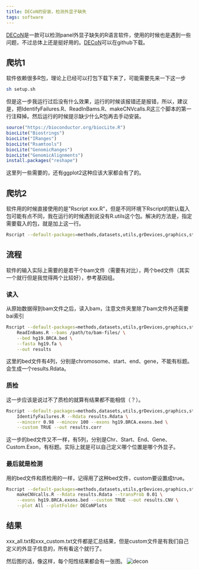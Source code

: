 ```yaml
---
title: DECoN的安装，检测外显子缺失
tags: software
---
```


[DECoN](https://www.ncbi.nlm.nih.gov/pmc/articles/PMC5409526/)是一款可以检测panel外显子缺失的R语言软件，使用的时候也是遇到一些问题，不过总体上还是挺好用的。[DECoN](https://github.com/RahmanTeam/DECoN)可以在github下载。


## 爬坑1
软件依赖很多R包，理论上已经可以打包下载下来了，可能需要先来一下这一步
```bash
sh setup.sh
```

但是这一步我运行过后没有什么效果，运行的时候该报错还是报错，所以，建议是，把IdentifyFailures.R、ReadInBams.R、makeCNVcalls.R这三个脚本的第一行注释掉。然后运行的时候提示缺少什么R包再去手动安装。

```R
source("https://bioconductor.org/biocLite.R")
biocLite("Biostrings")
biocLite("IRanges")
biocLite("Rsamtools")
biocLite("GenomicRanges")
biocLite("GenomicAlignments")
install.packages("reshape")
```
这里列一些需要的，还有ggplot2这种应该大家都会有了的。

## 爬坑2
软件用的时候直接使用的是"Rscript xxx.R"，但是不同环境下Rscript的默认载入包可能有点不同，我在运行的时候遇到说没有R.utils这个包。解决的方法是，指定需要载入的包，就是加上这一行。
```bash
Rscript --default-packages=methods,datasets,utils,grDevices,graphics,stats
```

## 流程
软件的输入实际上需要的是若干个bam文件（需要有对比），两个bed文件（其实一个就行但是我觉得两个比较好），参考基因组。

### 读入
从原始数据得到bam文件之后，读入bam，注意文件夹里除了bam文件外还需要bai索引
```bash
Rscript --default-packages=methods,datasets,utils,grDevices,graphics,stats \
	ReadInBams.R --bams /path/to/bam-files/ \
	--bed hg19.BRCA.bed \
	--fasta hg19.fa \
	--out results
```
这里的bed文件有4列，分别是chromosome、start、end、gene，不能有标题。会生成一个results.Rdata。

### 质检
这一步应该是说过不了质检的就算有结果都不能相信（？）。
```bash
Rscript --default-packages=methods,datasets,utils,grDevices,graphics,stats \
	IdentifyFailures.R --Rdata results.Rdata \
	--mincorr 0.98 --mincov 100 --exons hg19.BRCA.exons.bed \
	--custom TRUE --out results.corr
```
这一步的bed文件又不一样，有5列，分别是Chr、Start、End、Gene、Custom.Exon，有标题。实际上就是可以自己定义哪个位置是哪个外显子。

### 最后就是检测
用的bed文件和质检用的一样，记得用了这种bed文件，custom要设置成true。
```bash
Rscript --default-packages=methods,datasets,utils,grDevices,graphics,stats \
	makeCNVcalls.R --Rdata results.Rdata --transProb 0.01 \
	--exons hg19.BRCA.exons.bed --custom TRUE --out results.CNV \
	--plot All --plotFolder DECoNPlots
```


## 结果
xxx_all.txt和xxx_custom.txt文件都是汇总结果，但是custom文件是有我们自己定义的外显子信息的，所有看这个就行了。

然后图的话，像这样，每个阳性结果都会有一张图。
![decon](https://raw.githubusercontent.com/pzweuj/pzweuj.github.io/master/downloads/images/decon.PNG)










[-_-]:jing